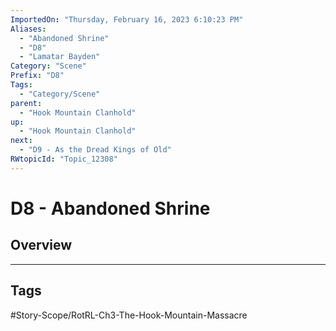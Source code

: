 ```yaml
---
ImportedOn: "Thursday, February 16, 2023 6:10:23 PM"
Aliases:
  - "Abandoned Shrine"
  - "D8"
  - "Lamatar Bayden"
Category: "Scene"
Prefix: "D8"
Tags:
  - "Category/Scene"
parent:
  - "Hook Mountain Clanhold"
up:
  - "Hook Mountain Clanhold"
next:
  - "D9 - As the Dread Kings of Old"
RWtopicId: "Topic_12308"
---
```

# D8 - Abandoned Shrine
## Overview

---
## Tags
#Story-Scope/RotRL-Ch3-The-Hook-Mountain-Massacre


